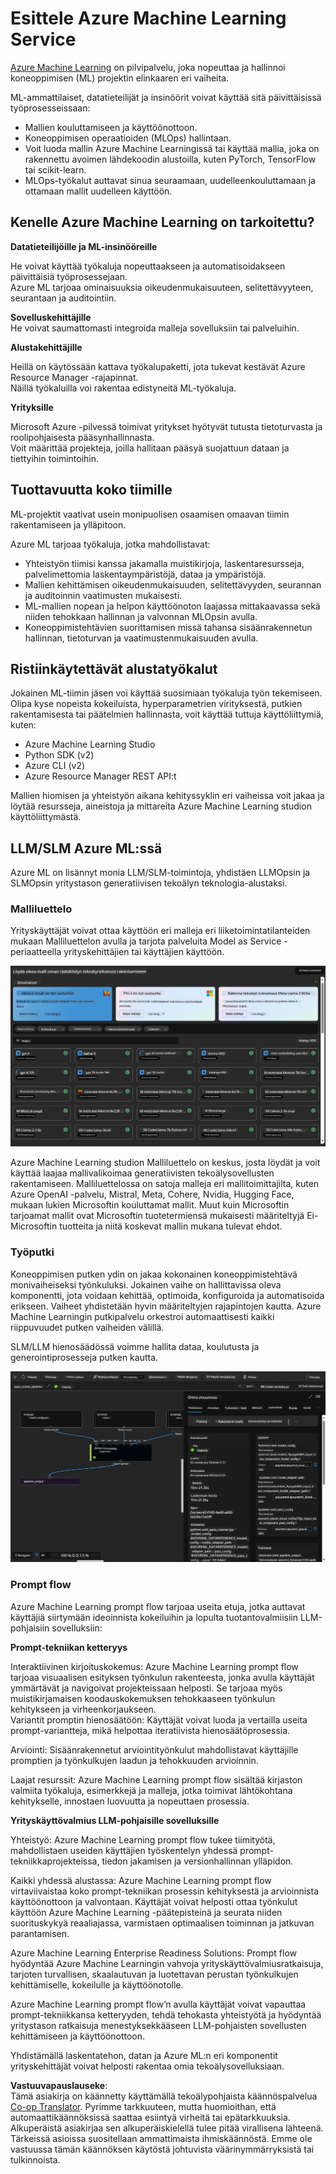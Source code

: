 <!--
CO_OP_TRANSLATOR_METADATA:
{
  "original_hash": "7fe541373802e33568e94e13226d463c",
  "translation_date": "2025-05-09T22:21:21+00:00",
  "source_file": "md/03.FineTuning/Introduce_AzureML.md",
  "language_code": "fi"
}
-->
# **Esittele Azure Machine Learning Service**

[Azure Machine Learning](https://ml.azure.com?WT.mc_id=aiml-138114-kinfeylo) on pilvipalvelu, joka nopeuttaa ja hallinnoi koneoppimisen (ML) projektin elinkaaren eri vaiheita.

ML-ammattilaiset, datatieteilijät ja insinöörit voivat käyttää sitä päivittäisissä työprosesseissaan:

- Mallien kouluttamiseen ja käyttöönottoon.
- Koneoppimisen operaatioiden (MLOps) hallintaan.
- Voit luoda mallin Azure Machine Learningissä tai käyttää mallia, joka on rakennettu avoimen lähdekoodin alustoilla, kuten PyTorch, TensorFlow tai scikit-learn.
- MLOps-työkalut auttavat sinua seuraamaan, uudelleenkouluttamaan ja ottamaan mallit uudelleen käyttöön.

## Kenelle Azure Machine Learning on tarkoitettu?

**Datatieteilijöille ja ML-insinööreille**

He voivat käyttää työkaluja nopeuttaakseen ja automatisoidakseen päivittäisiä työprosessejaan.  
Azure ML tarjoaa ominaisuuksia oikeudenmukaisuuteen, selitettävyyteen, seurantaan ja auditointiin.

**Sovelluskehittäjille**  
He voivat saumattomasti integroida malleja sovelluksiin tai palveluihin.

**Alustakehittäjille**

Heillä on käytössään kattava työkalupaketti, jota tukevat kestävät Azure Resource Manager -rajapinnat.  
Näillä työkaluilla voi rakentaa edistyneitä ML-työkaluja.

**Yrityksille**

Microsoft Azure -pilvessä toimivat yritykset hyötyvät tutusta tietoturvasta ja roolipohjaisesta pääsynhallinnasta.  
Voit määrittää projekteja, joilla hallitaan pääsyä suojattuun dataan ja tiettyihin toimintoihin.

## Tuottavuutta koko tiimille

ML-projektit vaativat usein monipuolisen osaamisen omaavan tiimin rakentamiseen ja ylläpitoon.

Azure ML tarjoaa työkaluja, jotka mahdollistavat:  
- Yhteistyön tiimisi kanssa jakamalla muistikirjoja, laskentaresursseja, palvelimettomia laskentaympäristöjä, dataa ja ympäristöjä.  
- Mallien kehittämisen oikeudenmukaisuuden, selitettävyyden, seurannan ja auditoinnin vaatimusten mukaisesti.  
- ML-mallien nopean ja helpon käyttöönoton laajassa mittakaavassa sekä niiden tehokkaan hallinnan ja valvonnan MLOpsin avulla.  
- Koneoppimistehtävien suorittamisen missä tahansa sisäänrakennetun hallinnan, tietoturvan ja vaatimustenmukaisuuden avulla.

## Ristiinkäytettävät alustatyökalut

Jokainen ML-tiimin jäsen voi käyttää suosimiaan työkaluja työn tekemiseen.  
Olipa kyse nopeista kokeiluista, hyperparametrien virityksestä, putkien rakentamisesta tai päätelmien hallinnasta, voit käyttää tuttuja käyttöliittymiä, kuten:  
- Azure Machine Learning Studio  
- Python SDK (v2)  
- Azure CLI (v2)  
- Azure Resource Manager REST API:t  

Mallien hiomisen ja yhteistyön aikana kehityssyklin eri vaiheissa voit jakaa ja löytää resursseja, aineistoja ja mittareita Azure Machine Learning studion käyttöliittymästä.

## **LLM/SLM Azure ML:ssä**

Azure ML on lisännyt monia LLM/SLM-toimintoja, yhdistäen LLMOpsin ja SLMOpsin yritystason generatiivisen tekoälyn teknologia-alustaksi.

### **Malliluettelo**

Yrityskäyttäjät voivat ottaa käyttöön eri malleja eri liiketoimintatilanteiden mukaan Malliluettelon avulla ja tarjota palveluita Model as Service -periaatteella yrityskehittäjien tai käyttäjien käyttöön.

![models](../../../../translated_images/models.2450411eac222e539ffb55785a8f550d01be1030bd8eb67c9c4f9ae4ca5d64be.fi.png)

Azure Machine Learning studion Malliluettelo on keskus, josta löydät ja voit käyttää laajaa mallivalikoimaa generatiivisten tekoälysovellusten rakentamiseen. Malliluettelossa on satoja malleja eri mallitoimittajilta, kuten Azure OpenAI -palvelu, Mistral, Meta, Cohere, Nvidia, Hugging Face, mukaan lukien Microsoftin kouluttamat mallit. Muut kuin Microsoftin tarjoamat mallit ovat Microsoftin tuotetermiensä mukaisesti määriteltyjä Ei-Microsoftin tuotteita ja niitä koskevat mallin mukana tulevat ehdot.

### **Työputki**

Koneoppimisen putken ydin on jakaa kokonainen koneoppimistehtävä monivaiheiseksi työnkuluksi. Jokainen vaihe on hallittavissa oleva komponentti, jota voidaan kehittää, optimoida, konfiguroida ja automatisoida erikseen. Vaiheet yhdistetään hyvin määriteltyjen rajapintojen kautta. Azure Machine Learningin putkipalvelu orkestroi automaattisesti kaikki riippuvuudet putken vaiheiden välillä.

SLM/LLM hienosäädössä voimme hallita dataa, koulutusta ja generointiprosesseja putken kautta.

![finetuning](../../../../translated_images/finetuning.b52e4aa971dfd8d3c668db913a2b419380533bd3a920d227ec19c078b7b3f309.fi.png)

### **Prompt flow**

Azure Machine Learning prompt flow tarjoaa useita etuja, jotka auttavat käyttäjiä siirtymään ideoinnista kokeiluihin ja lopulta tuotantovalmiisiin LLM-pohjaisiin sovelluksiin:

**Prompt-tekniikan ketteryys**

Interaktiivinen kirjoituskokemus: Azure Machine Learning prompt flow tarjoaa visuaalisen esityksen työnkulun rakenteesta, jonka avulla käyttäjät ymmärtävät ja navigoivat projekteissaan helposti. Se tarjoaa myös muistikirjamaisen koodauskokemuksen tehokkaaseen työnkulun kehitykseen ja virheenkorjaukseen.  
Variantit promptin hienosäätöön: Käyttäjät voivat luoda ja vertailla useita prompt-variantteja, mikä helpottaa iteratiivista hienosäätöprosessia.

Arviointi: Sisäänrakennetut arviointityönkulut mahdollistavat käyttäjille promptien ja työnkulkujen laadun ja tehokkuuden arvioinnin.

Laajat resurssit: Azure Machine Learning prompt flow sisältää kirjaston valmiita työkaluja, esimerkkejä ja malleja, jotka toimivat lähtökohtana kehitykselle, innostaen luovuutta ja nopeuttaen prosessia.

**Yrityskäyttövalmius LLM-pohjaisille sovelluksille**

Yhteistyö: Azure Machine Learning prompt flow tukee tiimityötä, mahdollistaen useiden käyttäjien työskentelyn yhdessä prompt-tekniikkaprojekteissa, tiedon jakamisen ja versionhallinnan ylläpidon.

Kaikki yhdessä alustassa: Azure Machine Learning prompt flow virtaviivaistaa koko prompt-tekniikan prosessin kehityksestä ja arvioinnista käyttöönottoon ja valvontaan. Käyttäjät voivat helposti ottaa työnkulut käyttöön Azure Machine Learning -päätepisteinä ja seurata niiden suorituskykyä reaaliajassa, varmistaen optimaalisen toiminnan ja jatkuvan parantamisen.

Azure Machine Learning Enterprise Readiness Solutions: Prompt flow hyödyntää Azure Machine Learningin vahvoja yrityskäyttövalmiusratkaisuja, tarjoten turvallisen, skaalautuvan ja luotettavan perustan työnkulkujen kehittämiselle, kokeilulle ja käyttöönotolle.

Azure Machine Learning prompt flow’n avulla käyttäjät voivat vapauttaa prompt-tekniikkansa ketteryyden, tehdä tehokasta yhteistyötä ja hyödyntää yritystason ratkaisuja menestyksekkääseen LLM-pohjaisten sovellusten kehittämiseen ja käyttöönottoon.

Yhdistämällä laskentatehon, datan ja Azure ML:n eri komponentit yrityskehittäjät voivat helposti rakentaa omia tekoälysovelluksiaan.

**Vastuuvapauslauseke**:  
Tämä asiakirja on käännetty käyttämällä tekoälypohjaista käännöspalvelua [Co-op Translator](https://github.com/Azure/co-op-translator). Pyrimme tarkkuuteen, mutta huomioithan, että automaattikäännöksissä saattaa esiintyä virheitä tai epätarkkuuksia. Alkuperäistä asiakirjaa sen alkuperäiskielellä tulee pitää virallisena lähteenä. Tärkeissä asioissa suositellaan ammattimaista ihmiskäännöstä. Emme ole vastuussa tämän käännöksen käytöstä johtuvista väärinymmärryksistä tai tulkinnoista.
